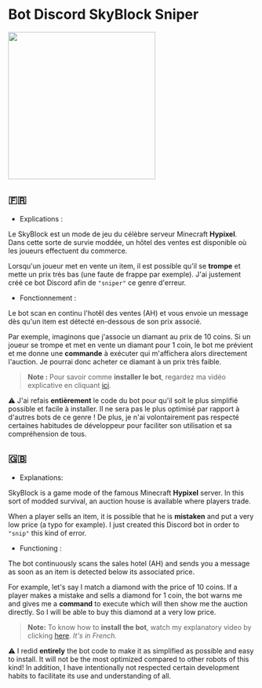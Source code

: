 # Bot Discord SkyBlock Sniper

<img src="https://user-images.githubusercontent.com/85808136/130417540-74fce1ae-a0ac-4e90-bd91-376b37c3ba30.png" width="300" height="300">

## 🇫🇷
- Explications :

Le SkyBlock est un mode de jeu du célèbre serveur Minecraft **Hypixel**. Dans cette sorte de survie moddée, un hôtel des ventes est disponible où les joueurs effectuent du commerce.

Lorsqu'un joueur met en vente un item, il est possible qu'il se **trompe** et mette un prix très bas (une faute de frappe par exemple). J'ai justement créé ce bot Discord afin de `"sniper"` ce genre d'erreur.

- Fonctionnement :

Le bot scan en continu l'hotêl des ventes (AH) et vous envoie un message dès qu'un item est détecté en-dessous de son prix associé.

Par exemple, imaginons que j'associe un diamant au prix de 10 coins. Si un joueur se trompe et met en vente un diamant pour 1 coin, le bot me prévient et me donne une **commande** à exécuter qui m'affichera alors directement l'auction. Je pourrai donc acheter ce diamant à un prix très faible.

> **Note :** Pour savoir comme **installer le bot**, regardez ma vidéo explicative en cliquant  [ici](http://youtube.com/).

⚠️ J'ai refais **entièrement** le code du bot pour qu'il soit le plus simplifié possible et facile à installer. Il ne sera pas le plus optimisé par rapport à d'autres bots de ce genre ! De plus, je n'ai volontairement pas respecté certaines habitudes de développeur pour faciliter son utilisation et sa compréhension de tous.

## 🇬🇧 
- Explanations:

SkyBlock is a game mode of the famous Minecraft **Hypixel** server. In this sort of modded survival, an auction house is available where players trade.

When a player sells an item, it is possible that he is **mistaken** and put a very low price (a typo for example). I just created this Discord bot in order to `"snip"` this kind of error.

- Functioning :

The bot continuously scans the sales hotel (AH) and sends you a message as soon as an item is detected below its associated price.

For example, let's say I match a diamond with the price of 10 coins. If a player makes a mistake and sells a diamond for 1 coin, the bot warns me and gives me a **command** to execute which will then show me the auction directly. So I will be able to buy this diamond at a very low price.

> **Note:** To know how to **install the bot**, watch my explanatory video by clicking [here](http://youtube.com/). *It's in French.*

⚠️ I redid **entirely** the bot code to make it as simplified as possible and easy to install. It will not be the most optimized compared to other robots of this kind! In addition, I have intentionally not respected certain development habits to facilitate its use and understanding of all.
